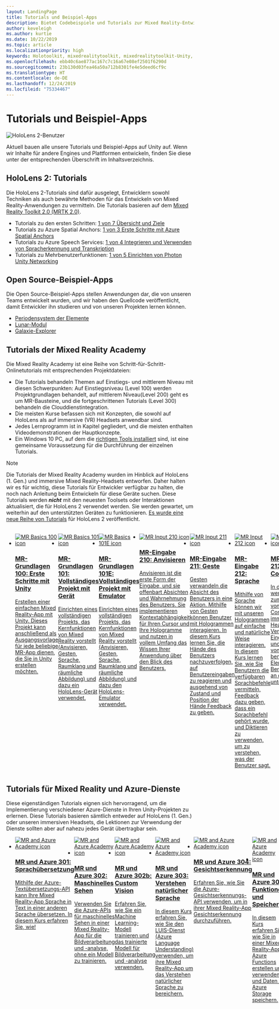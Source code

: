 ```yaml
---
layout: LandingPage
title: Tutorials und Beispiel-Apps
description: Bietet Codebeispiele und Tutorials zur Mixed Reality-Entwicklung.
author: keveleigh
ms.author: kurtie
ms.date: 10/22/2019
ms.topic: article
ms.localizationpriority: high
keywords: Holotoolkit, mixedrealitytoolkit, mixedrealitytoolkit-Unity, Akademie, Tutorial
ms.openlocfilehash: ebb40c6ae877ac167c7c16a67e08ef2501f6290d
ms.sourcegitcommit: 23b130d03fea46a50a712b8301fe4e5deed6cf9c
ms.translationtype: HT
ms.contentlocale: de-DE
ms.lasthandoff: 12/24/2019
ms.locfileid: "75334467"
---
```

# <a name="tutorials-and-sample-apps"></a>Tutorials und Beispiel-Apps

![HoloLens 2-Benutzer](images/08_Tutorials.png)

Aktuell bauen alle unsere Tutorials und Beispiel-Apps auf Unity auf. Wenn wir Inhalte für andere Engines und Plattformen entwickeln, finden Sie diese unter der entsprechenden Überschrift im Inhaltsverzeichnis.

## <a name="hololens-2-tutorials"></a>HoloLens 2: Tutorials

Die HoloLens 2-Tutorials sind dafür ausgelegt, Entwicklern sowohl Techniken als auch bewährte Methoden für das Entwickeln von Mixed Reality-Anwendungen zu vermitteln. Die Tutorials basieren auf dem [Mixed Reality Toolkit 2.0 (MRTK 2.0)](https://github.com/microsoft/MixedRealityToolkit-Unity).

* Tutorials zu den ersten Schritten: [1 von 7 Übersicht und Ziele](mrlearning-base.md)
* Tutorials zu Azure Spatial Anchors: [1 von 3 Erste Schritte mit Azure Spatial Anchors](mrlearning-asa-ch1.md)
* Tutorials zu Azure Speech Services: [1 von 4 Integrieren und Verwenden von Spracherkennung und Transkription](mrlearning-speechSDK-ch1.md)
* Tutorials zu Mehrbenutzerfunktionen: [1 von 5 Einrichten von Photon Unity Networking](mrlearning-sharing(photon)-ch1.md)

## <a name="open-source-sample-apps"></a>Open Source-Beispiel-Apps

Die Open Source-Beispiel-Apps stellen Anwendungen dar, die von unseren Teams entwickelt wurden, und wir haben den Quellcode veröffentlicht, damit Entwickler ihn studieren und von unseren Projekten lernen können.

* [Periodensystem der Elemente](periodic-table-of-the-elements.md)
* [Lunar-Modul](lunar-module.md)
* [Galaxie-Explorer](galaxy-explorer.md)

## <a name="mixed-reality-academy-tutorials"></a>Tutorials der Mixed Reality Academy

Die Mixed Reality Academy ist eine Reihe von Schritt-für-Schritt-Onlinetutorials mit entsprechenden Projektdateien:

* Die Tutorials behandeln Themen auf Einstiegs- und mittlerem Niveau mit diesen Schwerpunkten: Auf Einstiegsniveau (Level 100) werden Projektgrundlagen behandelt, auf mittlerem Niveau(Level 200) geht es um MR-Bausteine, und die fortgeschrittenen Tutorials (Level 300) behandeln die Clouddienstintegration.
* Die meisten Kurse befassen sich mit Konzepten, die sowohl auf HoloLens als auf immersive (VR) Headsets anwendbar sind.
* Jedes Lernprogramm ist in Kapitel gegliedert, und die meisten enthalten Videodemonstrationen der Hauptkonzepte.
* Ein Windows 10 PC, auf dem die [richtigen Tools installiert](install-the-tools.md) sind, ist eine gemeinsame Voraussetzung für die Durchführung der einzelnen Tutorials.

>[!NOTE]
>Die Tutorials der Mixed Reality Academy wurden im Hinblick auf HoloLens (1. Gen.) und immersive Mixed Reality-Headsets entworfen. Daher halten wir es für wichtig, diese Tutorials für Entwickler verfügbar zu halten, die noch nach Anleitung beim Entwickeln für diese Geräte suchen. Diese Tutorials werden **_nicht_** mit den neuesten Toolsets oder Interaktionen aktualisiert, die für HoloLens 2 verwendet werden. Sie werden gewartet, um weiterhin auf den unterstützten Geräten zu funktionieren. [Es wurde eine neue Reihe von Tutorials](mrlearning-base.md) für HoloLens 2 veröffentlicht.

<br>
<ul id="cardtypes-W" class="cardsW panelContent" style="display: flex; margin-top: 0px;">
                            <li>
                                    <a href="holograms-100.md" title="MR-Grundlagen 100" data-linktype="absolute-path">
                                    <div class="cardSize">
                                        <div class="cardPadding">
                                            <div class="card">
                                                <div class="cardImageOuter">
                                                    <div class="cardImage">
                                                        <img src="images/Holograms100.jpg" alt="MR Basics 100 icon">
                                                    </div>
                                                </div>
                                                <div class="cardText">
                                                    <h3>MR-Grundlagen 100: Erste Schritte mit Unity</h3>
                                                    <p>Erstellen einer einfachen Mixed Reality-App mit Unity. Dieses Projekt kann anschließend als Ausgangsvorlage für jede beliebige MR-App dienen, die Sie in Unity erstellen möchten.</p>
                                                </div>
                                            </div>
                                        </div>
                                    </div>
                               </a>
                            </li>
                            <li>
                                  <a href="holograms-101.md" title="MR-Grundlagen 101" data-linktype="absolute-path">
                                    <div class="cardSize">
                                        <div class="cardPadding">
                                            <div class="card">
                                                <div class="cardImageOuter">
                                                    <div class="cardImage">
                                                        <img src="images/Holograms101.jpg" alt="MR Basics 101 icon">
                                                    </div>
                                                </div>
                                                <div class="cardText">
                                                    <h3>MR-Grundlagen 101: Vollständiges Projekt mit Gerät</h3>
                                                    <p>Einrichten eines vollständigen Projekts, das Kernfunktionen von Mixed Reality vorstellt (Anvisieren, Gesten, Sprache, Raumklang und räumliche Abbildung) und dazu ein HoloLens-Gerät verwendet.</p>
                                                </div>
                                            </div>
                                        </div>
                                    </div>
                               </a>
                            </li>
                            <li>
                                <a href="holograms-101e.md" title="MR-Grundlagen 101E" data-linktype="absolute-path">
                                    <div class="cardSize">
                                        <div class="cardPadding">
                                            <div class="card">
                                                <div class="cardImageOuter">
                                                    <div class="cardImage">
                                                        <img src="images/Holograms101E.jpg" alt="MR Basics 101E icon">
                                                    </div>
                                                </div>
                                                <div class="cardText">
                                                    <h3>MR-Grundlagen 101E: Vollständiges Projekt mit Emulator</h3>
                                                    <p>Einrichten eines vollständigen Projekts, das Kernfunktionen von Mixed Reality vorstellt (Anvisieren, Gesten, Sprache, Raumklang und räumliche Abbildung) und dazu den HoloLens-Emulator verwendet.</p>
                                                </div>
                                            </div>
                                        </div>
                                    </div>
                                  </a>
                            </li>
                            <li>
                             <a href="holograms-210.md" title="MR-Eingabe 210" data-linktype="absolute-path">
                              <div class="cardSize">
                                  <div class="cardPadding">
                                      <div class="card">
                                          <div class="cardImageOuter">
                                              <div class="cardImage">
                                                  <img src="images/Holograms210.jpg" alt="MR Input 210 icon">
                                              </div>
                                          </div>
                                          <div class="cardText">
                                              <h3>MR-Eingabe 210: Anvisieren</h3>
                                              <p>Anvisieren ist die erste Form der Eingabe, und sie offenbart Absichten und Wahrnehmung des Benutzers. Sie implementieren Kontextabhängigkeit für Ihren Cursor und Ihre Hologramme und nutzen in vollem Umfang das Wissen Ihrer Anwendung über den Blick des Benutzers.</p>
                                          </div>
                                      </div>
                                  </div>
                              </div>
                               </a>
                            </li>
                            <li>
                            <a href="holograms-211.md" title="MR-Eingabe 211" data-linktype="absolute-path">
                              <div class="cardSize">
                                  <div class="cardPadding">
                                      <div class="card">
                                          <div class="cardImageOuter">
                                              <div class="cardImage">
                                                  <img src="images/Holograms211.jpg" alt="MR Input 211 icon">
                                              </div>
                                          </div>
                                          <div class="cardText">
                                              <h3>MR-Eingabe 211: Geste</h3>
                                              <p>Gesten verwandeln die Absicht des Benutzers in eine Aktion. Mithilfe von Gesten können Benutzer mit Hologrammen interagieren. In diesem Kurs lernen Sie, die Hände des Benutzers nachzuverfolgen, auf Benutzereingaben zu reagieren und ausgehend von Zustand und Position der Hände Feedback zu geben.</p>
                                          </div>
                                      </div>
                                  </div>
                              </div>
                              </a>
                            </li>         
                            <li>
                             <a href="holograms-212.md" title="MR-Eingabe 212" data-linktype="absolute-path">
                              <div class="cardSize">
                                  <div class="cardPadding">
                                      <div class="card">
                                          <div class="cardImageOuter">
                                              <div class="cardImage">
                                                  <img src="images/Holograms212.jpg" alt="MR Input 212 icon">
                                              </div>
                                          </div>
                                          <div class="cardText">
                                              <h3>MR-Eingabe 212: Sprache</h3>
                                              <p>Mithilfe von Sprache können wir mit unseren Hologrammen auf einfache und natürliche Weise interagieren. In diesem Kurs lernen Sie, wie Sie Benutzern die verfügbaren Sprachbefehle vermitteln, Feedback dazu geben, dass ein Sprachbefehl gehört wurde, und Diktieren zu verwenden, um zu verstehen, was der Benutzer sagt.</p>
                                          </div>
                                      </div>
                                  </div>
                              </div>
                              </a>
                            </li>
                             <li>
                              <a href="mixed-reality-213.md" title="MR-Eingabe 213" data-linktype="absolute-path">
                              <div class="cardSize">
                                  <div class="cardPadding">
                                      <div class="card">
                                          <div class="cardImageOuter">
                                              <div class="cardImage">
                                                  <img src="images/MR213v2.jpg" alt="MR Input 213 icon">
                                              </div>
                                          </div>
                                          <div class="cardText">
                                              <h3>MR-Eingabe 213: Motion-Controller</h3>
                                              <p>In diesem Kurs werden Verfahren zum Visualisieren von Motion-Controllern in immersiven (VR) Headsets, das Verarbeiten von Eingabeereignissen und das Anfügen von benutzerdefinierten Elementen der Benutzeroberfläche an die Controller untersucht.</p>
                                          </div>
                                      </div>
                                  </div>
                              </div>
                              </a>
                            </li>   
                              <li>
                              <a href="holograms-220.md" title="MR räumlich 220" data-linktype="absolute-path">
                              <div class="cardSize">
                                  <div class="cardPadding">
                                      <div class="card">
                                          <div class="cardImageOuter">
                                              <div class="cardImage">
                                                  <img src="images/Holograms220b.jpg" alt="MR Spatial 220 icon">
                                              </div>
                                          </div>
                                          <div class="cardText">
                                              <h3>MR räumlich 220: Raumklang</h3>
                                              <p>Raumklang haucht Hologrammen Leben ein und verleiht ihnen Präsenz. In diesem Kurs lernen Sie, Raumklang für die Verankerung von Hologrammen in der Realumgebung zu verwenden, im Verlauf von Interaktionen Feedback zu geben und Audioinformationen zu nutzen, um Ihre Hologramme zu finden.</p>
                                          </div>
                                      </div>
                                  </div>
                              </div>
                              </a>
                            </li>      
                               <li>
                               <a href="holograms-230.md" title="MR räumlich 230" data-linktype="absolute-path">
                              <div class="cardSize">
                                  <div class="cardPadding">
                                      <div class="card">
                                          <div class="cardImageOuter">
                                              <div class="cardImage">
                                                  <img src="images/Holograms230.jpg" alt="MR Spatial 230 icon">
                                              </div>
                                          </div>
                                          <div class="cardText">
                                              <h3>MR räumlich 230: Räumliche Abbildung</h3>
                                              <p>Durch die räumliche Abbildung werden die reale und die virtuelle Welt vereint. Sie erkunden Shader und verwenden sie zum Visualisieren Ihres Orts. Anschließend lernen Sie, das räumliche Gittermodell zu einfachen Ebenen zu vereinfachen, Feedback zur Positionierung von Hologrammen auf Oberflächen der Realumgebung zu geben und visuelle Verdeckungseffekte zu untersuchen.</p>
                                          </div>
                                      </div>
                                  </div>
                              </div>
                             </a>
                            </li> 
                                <li>
                                <a href="holograms-240.md" title="MR-Freigabe 240" data-linktype="absolute-path">
                              <div class="cardSize">
                                  <div class="cardPadding">
                                      <div class="card">
                                          <div class="cardImageOuter">
                                              <div class="cardImage">
                                                  <img src="images/Holograms240.jpg" alt="MR Sharing 240 icon">
                                              </div>
                                          </div>
                                          <div class="cardText">
                                              <h3>MR-Freigabe 240: Mehrere HoloLens-Geräte</h3>
                                              <p>Unser Projekt von der //Build 2016! Einrichten eines gesamten Projekts mit gemeinsam verwendeten Koordinatensystemen für mehrere HoloLens-Geräte, die den Benutzern die Teilnahme an einer gemeinsamen holografischen Erfahrung ermöglichen.</p>
                                          </div>
                                      </div>
                                  </div>
                              </div>
                             </a>
                            </li> 
                                 <li>
                                   <a href="mixed-reality-250.md" title="MR-Freigabe 250" data-linktype="absolute-path">
                              <div class="cardSize">
                                  <div class="cardPadding">
                                      <div class="card">
                                          <div class="cardImageOuter">
                                              <div class="cardImage">
                                                  <img src="images/MR250-new.jpg" alt="MR Sharing 250 icon">
                                              </div>
                                          </div>
                                          <div class="cardText">
                                              <h3>MR-Freigabe 250: HoloLens und immersive Headsets</h3>
                                              <p>In unserem Projekt zur //Build 2017 veranschaulichen wir das Erstellen einer App, die die einzigartigen Stärken von HoloLens und immersiven (VR) Headsets innerhalb einer gemeinsamen, geräteübergreifenden Erfahrung nutzt.</p>
                                          </div>
                                      </div>
                                  </div>
                              </div>
                              </a>
                            </li> 
</ul>

## <a name="mixed-reality-and-azure-services-tutorials"></a>Tutorials für Mixed Reality und Azure-Dienste

Diese eigenständigen Tutorials eignen sich hervorragend, um die Implementierung verschiedener Azure-Dienste in Ihren Unity-Projekten zu erlernen. Diese Tutorials basieren sämtlich entweder auf HoloLens (1. Gen.) oder unseren immersiven Headsets, die Lektionen zur Verwendung der Dienste sollten aber auf nahezu jedes Gerät übertragbar sein.

<ul id="cardtypes-W" class="cardsW panelContent" style="display: flex; margin-top: 0px;">
    <li>
                                   <a href="mr-azure-301.md" title="MR und Azure 301" data-linktype="absolute-path">
                              <div class="cardSize">
                                  <div class="cardPadding">
                                      <div class="card">
                                          <div class="cardImageOuter">
                                              <div class="cardImage">
                                                  <img src="images/MR-Azure-AcademyTile.jpg" alt="MR and Azure Academy icon">
                                              </div>
                                          </div>
                                          <div class="cardText">
                                              <h3>MR und Azure 301: Sprachübersetzung</h3>
                                              <p>Mithilfe der Azure-Textübersetzungs-API kann Ihre Mixed Reality-App Sprache in Text in einer anderen Sprache übersetzen. In diesem Kurs erfahren Sie, wie!</p>
                                          </div>
                                      </div>
                                  </div>
                              </div>
                              </a>
                            </li>
                                 <li>
                                   <a href="mr-azure-302.md" title="MR und Azure 302" data-linktype="absolute-path">
                              <div class="cardSize">
                                  <div class="cardPadding">
                                      <div class="card">
                                          <div class="cardImageOuter">
                                              <div class="cardImage">
                                                  <img src="images/MR-Azure-AcademyTile.jpg" alt="MR and Azure Academy icon">
                                              </div>
                                          </div>
                                          <div class="cardText">
                                              <h3>MR und Azure 302: Maschinelles Sehen</h3>
                                              <p>Verwenden Sie die Azure-APIs für maschinelles Sehen in einer Mixed Reality-App für die Bildverarbeitung und -analyse, ohne ein Modell zu trainieren.</p>
                                          </div>
                                      </div>
                                  </div>
                              </div>
                              </a>
                            </li>
                                 <li>
                                   <a href="mr-azure-302b.md" title="MR und Azure 302b" data-linktype="absolute-path">
                              <div class="cardSize">
                                  <div class="cardPadding">
                                      <div class="card">
                                          <div class="cardImageOuter">
                                              <div class="cardImage">
                                                  <img src="images/MR-Azure-AcademyTile.jpg" alt="MR and Azure Academy icon">
                                              </div>
                                          </div>
                                          <div class="cardText">
                                              <h3>MR und Azure 302b: Custom Vision</h3>
                                              <p>Erfahren Sie, wie Sie ein Machine Learning-Modell trainieren und das trainierte Modell für Bildverarbeitung und -analyse verwenden.</p>
                                          </div>
                                      </div>
                                  </div>
                              </div>
                              </a>
                            </li>                            
                                 <li>
                                   <a href="mr-azure-303.md" title="MR und Azure 303" data-linktype="absolute-path">
                              <div class="cardSize">
                                  <div class="cardPadding">
                                      <div class="card">
                                          <div class="cardImageOuter">
                                              <div class="cardImage">
                                                  <img src="images/MR-Azure-AcademyTile.jpg" alt="MR and Azure Academy icon">
                                              </div>
                                          </div>
                                          <div class="cardText">
                                              <h3>MR und Azure 303: Verstehen natürlicher Sprache</h3>
                                              <p>In diesem Kurs erfahren Sie, wie Sie den LUIS-Dienst (Azure Language Understanding) verwenden, um ihre Mixed Reality-App um das Verstehen natürlicher Sprache zu bereichern.</p>
                                          </div>
                                      </div>
                                  </div>
                              </div>
                              </a>
                            </li>
                                 <li>
                                   <a href="mr-azure-304.md" title="MR und Azure 304" data-linktype="absolute-path">
                              <div class="cardSize">
                                  <div class="cardPadding">
                                      <div class="card">
                                          <div class="cardImageOuter">
                                              <div class="cardImage">
                                                  <img src="images/MR-Azure-AcademyTile.jpg" alt="MR and Azure Academy icon">
                                              </div>
                                          </div>
                                          <div class="cardText">
                                              <h3>MR und Azure 304: Gesichtserkennung</h3>
                                              <p>Erfahren Sie, wie Sie die Azure-Gesichtserkennungs-API verwenden, um in ihrer Mixed Reality-App Gesichtserkennung durchzuführen.</p>
                                          </div>
                                      </div>
                                  </div>
                              </div>
                              </a>
                            </li>
                                 <li>
                                   <a href="mr-azure-305.md" title="MR und Azure 305" data-linktype="absolute-path">
                              <div class="cardSize">
                                  <div class="cardPadding">
                                      <div class="card">
                                          <div class="cardImageOuter">
                                              <div class="cardImage">
                                                  <img src="images/MR-Azure-AcademyTile.jpg" alt="MR and Azure Academy icon">
                                              </div>
                                          </div>
                                          <div class="cardText">
                                              <h3>MR und Azure 305: Funktionen und Speicher</h3>
                                              <p>In diesem Kurs erfahren Sie, wie Sie in einer Mixed Reality-App Azure Functions erstellen und verwenden und Daten in Azure Storage speichern.</p>
                                          </div>
                                      </div>
                                  </div>
                              </div>
                              </a>
                            </li>
                                 <li>
                                   <a href="mr-azure-306.md" title="MR und Azure 306" data-linktype="absolute-path">
                              <div class="cardSize">
                                  <div class="cardPadding">
                                      <div class="card">
                                          <div class="cardImageOuter">
                                              <div class="cardImage">
                                                  <img src="images/MR-Azure-AcademyTile.jpg" alt="MR and Azure Academy icon">
                                              </div>
                                          </div>
                                          <div class="cardText">
                                              <h3>MR und Azure 306: Streamen von Video</h3>
                                              <p>Erfahren Sie, wie Sie mit Azure Media Services ein 360-Grad-Video in einer immersiven Windows Mixed Reality-Darstellung (VR) streamen.</p>
                                          </div>
                                      </div>
                                  </div>
                              </div>
                              </a>
                            </li>
                                 <li>
                                   <a href="mr-azure-307.md" title="MR und Azure 307" data-linktype="absolute-path">
                              <div class="cardSize">
                                  <div class="cardPadding">
                                      <div class="card">
                                          <div class="cardImageOuter">
                                              <div class="cardImage">
                                                  <img src="images/MR-Azure-AcademyTile.jpg" alt="MR and Azure Academy icon">
                                              </div>
                                          </div>
                                          <div class="cardText">
                                              <h3>MR und Azure 307: Maschinelles Lernen</h3>
                                              <p>Nutzen Sie Azure Machine Learning Studio (klassisch) in ihrer Mixed Reality-App, um eine große Anzahl von Machine Learning-Algorithmen (ML) bereitzustellen.</p>
                                          </div>
                                      </div>
                                  </div>
                              </div>
                              </a>
                            </li>
                                 <li>
                                   <a href="mr-azure-308.md" title="MR und Azure 308" data-linktype="absolute-path">
                              <div class="cardSize">
                                  <div class="cardPadding">
                                      <div class="card">
                                          <div class="cardImageOuter">
                                              <div class="cardImage">
                                                  <img src="images/MR-Azure-AcademyTile.jpg" alt="MR and Azure Academy icon">
                                              </div>
                                          </div>
                                          <div class="cardText">
                                              <h3>MR und Azure 308: Geräteübergreifende Benachrichtigungen</h3>
                                              <p>In diesem Kurs erfahren Sie, wie Sie verschiedene Azure-Dienste verwenden, um Pushbenachrichtigungen und Szenenwechsel von einer PC-App an eine Mixed Reality-App zu übermitteln.</p>
                                          </div>
                                      </div>
                                  </div>
                              </div>
                              </a>
                            </li>
                                 <li>
                                   <a href="mr-azure-309.md" title="MR und Azure 309" data-linktype="absolute-path">
                              <div class="cardSize">
                                  <div class="cardPadding">
                                      <div class="card">
                                          <div class="cardImageOuter">
                                              <div class="cardImage">
                                                  <img src="images/MR-Azure-AcademyTile.jpg" alt="MR and Azure Academy icon">
                                              </div>
                                          </div>
                                          <div class="cardText">
                                              <h3>MR und Azure 309: Application Insights</h3>
                                              <p>Verwenden Sie den Azure Application Insights-Dienst zum Sammeln von Analysedaten zum Benutzerverhalten in einer Mixed Reality-App.</p>
                                          </div>
                                      </div>
                                  </div>
                              </div>
                              </a>
                            </li> 
                                 <li>
                                   <a href="mr-azure-310.md" title="MR und Azure 310" data-linktype="absolute-path">
                              <div class="cardSize">
                                  <div class="cardPadding">
                                      <div class="card">
                                          <div class="cardImageOuter">
                                              <div class="cardImage">
                                                  <img src="images/MR-Azure-AcademyTile.jpg" alt="MR and Azure Academy icon">
                                              </div>
                                          </div>
                                          <div class="cardText">
                                              <h3>MR und Azure 310: Objekterkennung</h3>
                                              <p>Trainieren Sie ein Machine Learning-Modell, und verwenden Sie das trainierte Modell, um ähnliche Objekte und ihre Positionen in der physischen Welt zu erkennen.</p>
                                          </div>
                                      </div>
                                  </div>
                              </div>
                              </a>
                            </li> 
                                 <li>
                                   <a href="mr-azure-311.md" title="MR und Azure 311" data-linktype="absolute-path">
                              <div class="cardSize">
                                  <div class="cardPadding">
                                      <div class="card">
                                          <div class="cardImageOuter">
                                              <div class="cardImage">
                                                  <img src="images/MR-Azure-AcademyTile.jpg" alt="MR and Azure Academy icon">
                                              </div>
                                          </div>
                                          <div class="cardText">
                                              <h3>MR und Azure 311: Microsoft Graph</h3>
                                              <p>Erfahren Sie, wie Sie eine Verbindung mit Microsoft Graph-Diensten aus einer Mixed Reality-App herstellen.</p>
                                          </div>
                                      </div>
                                  </div>
                              </div>
                              </a>
                            </li> 
                                 <li>
                                   <a href="mr-azure-312.md" title="MR und Azure 312" data-linktype="absolute-path">
                              <div class="cardSize">
                                  <div class="cardPadding">
                                      <div class="card">
                                          <div class="cardImageOuter">
                                              <div class="cardImage">
                                                  <img src="images/MR-Azure-AcademyTile.jpg" alt="MR and Azure Academy icon">
                                              </div>
                                          </div>
                                          <div class="cardText">
                                              <h3>MR und Azure 312: Bot-Integration</h3>
                                              <p>Erstellen und Bereitstellen eines Bots mithilfe von Microsoft Bot Framework v4 und Kommunikation mit dem Bot in einer Mixed Reality-App.</p>
                                          </div>
                                      </div>
                                  </div>
                              </div>
                              </a>
                            </li> 
                                 <li>
                                   <a href="mr-azure-313.md" title="MR und Azure 313" data-linktype="absolute-path">
                              <div class="cardSize">
                                  <div class="cardPadding">
                                      <div class="card">
                                          <div class="cardImageOuter">
                                              <div class="cardImage">
                                                  <img src="images/MR-Azure-AcademyTile.jpg" alt="MR and Azure Academy icon">
                                              </div>
                                          </div>
                                          <div class="cardText">
                                              <h3>MR und Azure 313: IoT Hub-Dienst</h3>
                                              <p>Erfahren Sie, wie Sie den Azure IoT Hub-Dienst auf einem virtuellen Computer implementieren und die Daten auf HoloLens visualisieren.</p>
                                          </div>
                                      </div>
                                  </div>
                              </div>
                              </a>
                            </li> 
</ul>
